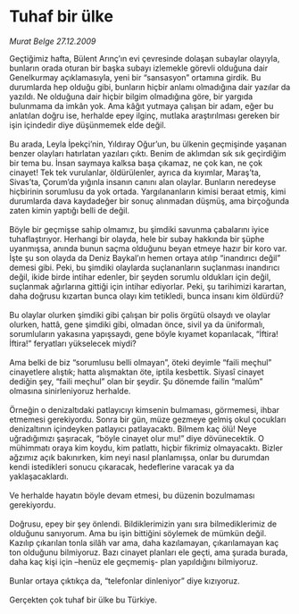 # Tuhaf bir ülke

*Murat Belge 27.12.2009*

<div class="taraf_structure_2col_1zq">
<div class="margen_n">



 <p>Geçtiğimiz hafta, Bülent Arınç’ın evi çevresinde dolaşan subaylar olayıyla, bunların orada oturan bir başka subayı izlemekle görevli olduğuna dair Genelkurmay açıklamasıyla, yeni bir “sansasyon” ortamına girdik. Bu durumlarda hep olduğu gibi, bunların hiçbir anlamı olmadığına dair yazılar da yazıldı. Ne olduğuna dair hiçbir bilgim olmadığına göre, bir yargıda bulunmama da imkân yok. Ama kâğıt yutmaya çalışan bir adam, eğer bu anlatılan doğru ise, herhalde epey ilginç, mutlaka araştırılması gereken bir işin içindedir diye düşünmemek elde değil. <br/><br/>Bu arada, Leyla İpekçi’nin, Yıldıray Oğur’un, bu ülkenin geçmişinde yaşanan benzer olayları hatırlatan yazıları çıktı. Benim de aklımdan sık sık geçirdiğim bir tema bu. İnsan saymaya kalksa başa çıkamaz, ne çok kan, ne çok cinayet! Tek tek vurulanlar, öldürülenler, ayrıca da kıyımlar, Maraş’ta, Sivas’ta, Çorum’da yığınla insanın canını alan olaylar. Bunların neredeyse hiçbirinin sorumlusu da yok ortada. Yargılananların kimisi beraat etmiş, kimi durumlarda dava kaydadeğer bir sonuç alınmadan düşmüş, ama birçoğunda zaten kimin yaptığı belli de değil. <br/><br/>Böyle bir geçmişse sahip olmamız, bu şimdiki savunma çabalarını iyice tuhaflaştırıyor. Herhangi bir olayda, hele bir subay hakkında bir şüphe uyanmışsa, anında bunun saçma olduğunu beyan etmeye hazır bir koro var. İşte şu son olayda da Deniz Baykal’ın hemen ortaya atılıp “inandırıcı değil” demesi gibi. Peki, bu şimdiki olaylarda suçlananların suçlanması inandırıcı değil, ikide birde intihar edenler, bir şeyden sorumlu oldukları için değil, suçlanmak ağırlarına gittiği için intihar ediyorlar. Peki, şu tarihimizi karartan, daha doğrusu kızartan bunca olayı kim tetikledi, bunca insanı kim öldürdü? <br/><br/>Bu olaylar olurken şimdiki gibi çalışan bir polis örgütü olsaydı ve olaylar olurken, hattâ, gene şimdiki gibi, olmadan önce, sivil ya da üniformalı, sorumluların yakasına yapışsaydı, gene böyle kıyamet koparılacak, “İftira! İftira!” feryatları yükselecek miydi? <br/><br/>Ama belki de biz “sorumlusu belli olmayan”, öteki deyimle “faili meçhul” cinayetlere alıştık; hatta alışmaktan öte, iptila kesbettik. Siyasî cinayet dediğin şey, “faili meçhul” olan bir şeydir. Şu dönemde failin “malûm” olmasına sinirleniyoruz herhalde. <br/><br/>Örneğin o denizaltıdaki patlayıcıyı kimsenin bulmaması, görmemesi, ihbar etmemesi gerekiyordu. Sonra bir gün, müze gezmeye gelmiş okul çocukları denizaltının içindeyken patlayıcı patlayacaktı. Bilmem kaç ölü! Neye uğradığımızı şaşıracak, “böyle cinayet olur mu!” diye dövünecektik. O mühimmatı oraya kim koydu, kim patlattı, hiçbir fikrimiz olmayacaktı. Bizler ağzımız açık bakınırken, kim neyi nasıl planlamışsa, onlar bu durumdan kendi istedikleri sonucu çıkaracak, hedeflerine varacak ya da yaklaşacaklardı. <br/><br/>Ve herhalde hayatın böyle devam etmesi, bu düzenin bozulmaması gerekiyordu. <br/><br/>Doğrusu, epey bir şey önlendi. Bildiklerimizin yanı sıra bilmediklerimiz de olduğunu sanıyorum. Ama bu işin bittiğini söylemek de mümkün değil. Kazılıp çıkarılan tonla silâh var ama, daha kazılamayan, çıkarılamayan kaç ton olduğunu bilmiyoruz. Bazı cinayet planları ele geçti, ama şurada burada, daha kaç kişi için –henüz ele geçmemiş- plan yapıldığını bilmiyoruz. <br/><br/>Bunlar ortaya çıktıkça da, “telefonlar dinleniyor” diye kızıyoruz. <br/><br/>Gerçekten çok tuhaf bir ülke bu Türkiye.</p>
<br/>
<br/>
<br/>



<br/>


<div id="taraf_not">
</div>

</div>


</div>

